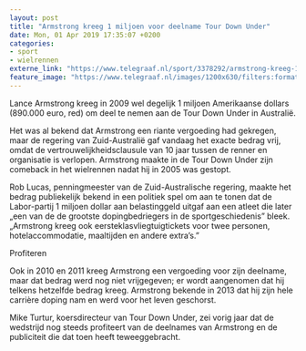 ```yaml
---
layout: post
title: "Armstrong kreeg 1 miljoen voor deelname Tour Down Under"
date: Mon, 01 Apr 2019 17:35:07 +0200
categories: 
- sport 
- wielrennen 
externe_link: "https://www.telegraaf.nl/sport/3378292/armstrong-kreeg-1-miljoen-voor-deelname-tour-down-under"
feature_image: "https://www.telegraaf.nl/images/1200x630/filters:format(jpeg):quality(80)/cdn-kiosk-api.telegraaf.nl/ba966030-5493-11e9-a54a-02c309bc01c1.png"
---
```


<p class="intro">Lance Armstrong kreeg in 2009 wel degelijk 1 miljoen Amerikaanse dollars (890.000 euro, red) om deel te nemen aan de Tour Down Under in Australië.</p> <p>Het was al bekend dat Armstrong een riante vergoeding had gekregen, maar de regering van Zuid-Australië gaf vandaag het exacte bedrag vrij, omdat de vertrouwelijkheidsclausule van 10 jaar tussen de renner en organisatie is verlopen. Armstrong maakte in de Tour Down Under zijn comeback in het wielrennen nadat hij in 2005 was gestopt.</p><p>Rob Lucas, penningmeester van de Zuid-Australische regering, maakte het bedrag publiekelijk bekend in een politiek spel om aan te tonen dat de Labor-partij 1 miljoen dollar aan belastinggeld uitgaf aan een atleet die later „een van de de grootste dopingbedriegers in de sportgeschiedenis” bleek. „Armstrong kreeg ook eersteklasvliegtuigtickets voor twee personen, hotelaccommodatie, maaltijden en andere extra’s.”</p><p>Profiteren</p><p>Ook in 2010 en 2011 kreeg Armstrong een vergoeding voor zijn deelname, maar dat bedrag werd nog niet vrijgegeven; er wordt aangenomen dat hij telkens hetzelfde bedrag kreeg. Armstrong bekende in 2013 dat hij zijn hele carrière doping nam en werd voor het leven geschorst.</p><p>Mike Turtur, koersdirecteur van Tour Down Under, zei vorig jaar dat de wedstrijd nog steeds profiteert van de deelnames van Armstrong en de publiciteit die dat toen heeft teweeggebracht.</p>
